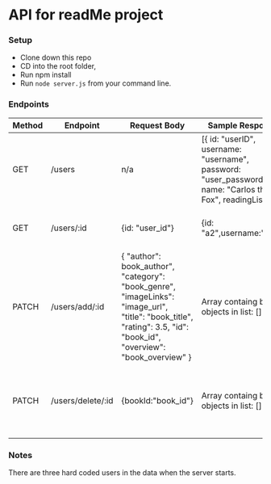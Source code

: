 # API for readMe project

### Setup

- Clone down this repo
- CD into the root folder, 
- Run npm install
- Run `node server.js` from your command line.

### Endpoints

| Method | Endpoint          | Request Body        | Sample Response                          | Note                                       |
| ------ | ----------------- | ------------------- | ---------------------------------------- | ------------------------------------------ |
| GET    | /users          | n/a                 | [{ id: "userID", username: "username", password: "user_password", name: "Carlos the Fox", readingList: [] }] | Get all users                              |
| GET    | /users/:id      | {id: "user_id"}            | {id: "a2",username:"xxx"}                | Get one user by id                         |
| PATCH  | /users/add/:id    | { "author": book_author", "category": "book_genre", "imageLinks": "image_url", "title": "book_title", "rating": 3.5, "id": "book_id", "overview": "book_overview" } | Array containg book objects in list: []                 | Add a book to one user's reading list      |
| PATCH  | /users/delete/:id | {bookId:"book_id"}    | Array containg book objects in list: []                          | Delete a book from one user's reading list |

### Notes

There are three hard coded users in the data when the server starts.
